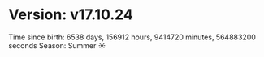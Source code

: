# Version: v17.10.24
Time since birth: 6538 days, 156912 hours, 9414720 minutes, 564883200 seconds
Season: Summer ☀️
